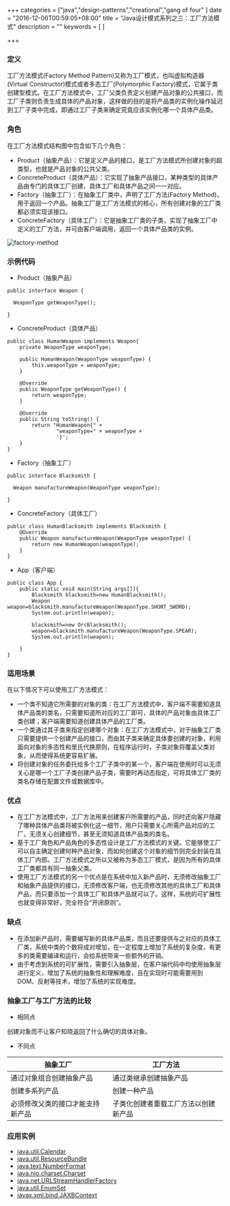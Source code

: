 +++
categories = ["java","design-patterns","creational","gang of four"
]
date = "2016-12-06T00:59:05+08:00"
title = "Java设计模式系列之三：工厂方法模式"
description = ""
keywords = [
]

+++

### 定义

工厂方法模式(Factory Method Pattern)又称为工厂模式，也叫虚拟构造器(Virtual Constructor)模式或者多态工厂(Polymorphic Factory)模式，它属于类创建型模式。在工厂方法模式中，工厂父类负责定义创建产品对象的公共接口，而工厂子类则负责生成具体的产品对象，这样做的目的是将产品类的实例化操作延迟到工厂子类中完成，即通过工厂子类来确定究竟应该实例化哪一个具体产品类。

### 角色

在工厂方法模式结构图中包含如下几个角色：

* Product（抽象产品）：它是定义产品的接口，是工厂方法模式所创建对象的超类型，也就是产品对象的公共父类。
* ConcreteProduct（具体产品）：它实现了抽象产品接口，某种类型的具体产品由专门的具体工厂创建，具体工厂和具体产品之间一一对应。
* Factory（抽象工厂）：在抽象工厂类中，声明了工厂方法(Factory Method)，用于返回一个产品。抽象工厂是工厂方法模式的核心，所有创建对象的工厂类都必须实现该接口。
* ConcreteFactory（具体工厂）：它是抽象工厂类的子类，实现了抽象工厂中定义的工厂方法，并可由客户端调用，返回一个具体产品类的实例。

![factory-method](/image/factory-method_1.png)

### 示例代码

* Product（抽象产品）

```
public interface Weapon {

  WeaponType getWeaponType();

}
```

* ConcreteProduct（具体产品）

```
public class HumanWeapon implements Weapon{
    private WeaponType weaponType;

    public HumanWeapon(WeaponType weaponType) {
        this.weaponType = weaponType;
    }

    @Override
    public WeaponType getWeaponType() {
        return weaponType;
    }

    @Override
    public String toString() {
        return "HumanWeapon{" +
                "weaponType=" + weaponType +
                '}';
    }
}
```

* Factory（抽象工厂）

```
public interface Blacksmith {

  Weapon manufactureWeapon(WeaponType weaponType);

}
```

* ConcreteFactory（具体工厂）

```
public class HumanBlacksmith implements Blacksmith {
    @Override
    public Weapon manufactureWeapon(WeaponType weaponType) {
        return new HumanWeapon(weaponType);
    }
}
```

* App（客户端）

```
public class App {
    public static void main(String args[]){
        Blacksmith blacksmith=new HumanBlacksmith();
        Weapon weapon=blacksmith.manufactureWeapon(WeaponType.SHORT_SWORD);
        System.out.println(weapon);

        blacksmith=new OrcBlacksmith();
        weapon=blacksmith.manufactureWeapon(WeaponType.SPEAR);
        System.out.println(weapon);

    }
}
```

### 适用场景

在以下情况下可以使用工厂方法模式：

* 一个类不知道它所需要的对象的类：在工厂方法模式中，客户端不需要知道具体产品类的类名，只需要知道所对应的工厂即可，具体的产品对象由具体工厂类创建；客户端需要知道创建具体产品的工厂类。
* 一个类通过其子类来指定创建哪个对象：在工厂方法模式中，对于抽象工厂类只需要提供一个创建产品的接口，而由其子类来确定具体要创建的对象，利用面向对象的多态性和里氏代换原则，在程序运行时，子类对象将覆盖父类对象，从而使得系统更容易扩展。
* 将创建对象的任务委托给多个工厂子类中的某一个，客户端在使用时可以无须关心是哪一个工厂子类创建产品子类，需要时再动态指定，可将具体工厂类的类名存储在配置文件或数据库中。


### 优点

* 在工厂方法模式中，工厂方法用来创建客户所需要的产品，同时还向客户隐藏了哪种具体产品类将被实例化这一细节，用户只需要关心所需产品对应的工厂，无须关心创建细节，甚至无须知道具体产品类的类名。
* 基于工厂角色和产品角色的多态性设计是工厂方法模式的关键。它能够使工厂可以自主确定创建何种产品对象，而如何创建这个对象的细节则完全封装在具体工厂内部。工厂方法模式之所以又被称为多态工厂模式，是因为所有的具体工厂类都具有同一抽象父类。
* 使用工厂方法模式的另一个优点是在系统中加入新产品时，无须修改抽象工厂和抽象产品提供的接口，无须修改客户端，也无须修改其他的具体工厂和具体产品，而只要添加一个具体工厂和具体产品就可以了。这样，系统的可扩展性也就变得非常好，完全符合“开闭原则”。

###  缺点

* 在添加新产品时，需要编写新的具体产品类，而且还要提供与之对应的具体工厂类，系统中类的个数将成对增加，在一定程度上增加了系统的复杂度，有更多的类需要编译和运行，会给系统带来一些额外的开销。
* 由于考虑到系统的可扩展性，需要引入抽象层，在客户端代码中均使用抽象层进行定义，增加了系统的抽象性和理解难度，且在实现时可能需要用到DOM、反射等技术，增加了系统的实现难度。

### 抽象工厂与工厂方法的比较

- 相同点

创建对象而不让客户知晓返回了什么确切的具体对象。

- 不同点

抽象工厂|工厂方法 
---------|----------
通过对象组合创建抽象产品|通过类继承创建抽象产品 
创建多系列产品|创建一种产品 
必须修改父类的接口才能支持新产品|子类化创建者重载工厂方法以创建新产品 

### 应用实例

* [java.util.Calendar](http://docs.oracle.com/javase/8/docs/api/java/util/Calendar.html#getInstance--)
* [java.util.ResourceBundle](http://docs.oracle.com/javase/8/docs/api/java/util/ResourceBundle.html#getBundle-java.lang.String-)
* [java.text.NumberFormat](http://docs.oracle.com/javase/8/docs/api/java/text/NumberFormat.html#getInstance--)
* [java.nio.charset.Charset](http://docs.oracle.com/javase/8/docs/api/java/nio/charset/Charset.html#forName-java.lang.String-)
* [java.net.URLStreamHandlerFactory](http://docs.oracle.com/javase/8/docs/api/java/net/URLStreamHandlerFactory.html#createURLStreamHandler-java.lang.String-)
* [java.util.EnumSet](https://docs.oracle.com/javase/8/docs/api/java/util/EnumSet.html#of-E-)
* [javax.xml.bind.JAXBContext](https://docs.oracle.com/javase/8/docs/api/javax/xml/bind/JAXBContext.html#createMarshaller--)
